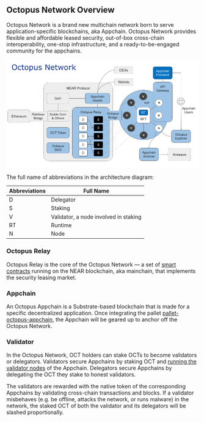 ## Octopus Network Overview

Octopus Network is a brand new multichain network born to serve application-specific blockchains, aka Appchain. Octopus Network provides flexible and affordable leased security, out-of-box cross-chain interoperability, one-stop infrastructure, and a ready-to-be-engaged community for the appchains.

![Octopus Network Architecture](./Octopus_Architecture.png)

The full name of abbreviations in the architecture diagram:

| Abbreviations | Full Name  |
|------|------|
| D | Delegator |
| S | Staking |
| V | Validator, a node involved in staking |
| RT | Runtime |
| N | Node | 

### Octopus Relay

Octopus Relay is the core of the Octopus Network — a set of  [smart contracts](https://github.com/octopus-network/octopus-relay-contract) running on the NEAR blockchain, aka mainchain, that implements the security leasing market.

### Appchain

An Octopus Appchain is a Substrate-based blockchain that is made for a specific decentralized application. Once integrating the pallet [pallet-octopus-appchain](https://github.com/octopus-network/pallet-octopus-appchain), the Appchain will be geared up to anchor off the Octopus Network.

### Validator

In the Octopus Network, OCT holders can stake OCTs to become validators or delegators. Validators secure Appchains by staking OCT and [running the validator nodes](../maintain/validator-guide.md) of the Appchain. Delegators secure Appchains by delegating the OCT they stake to honest validators.

The validators are rewarded with the native token of the corresponding Appchains by validating cross-chain transactions and blocks. If a validator misbehaves (e.g. be offline, attacks the network, or runs malware) in the network, the staked OCT of both the validator and its delegators will be slashed proportionally.
